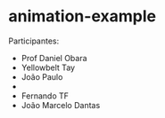 # animation-example

Participantes:

<ul>
	<li>Prof Daniel Obara</li>
	<li>Yellowbelt Tay</li>
	<li>João Paulo<li>
	<li>Fernando TF</li>
  <li>João Marcelo Dantas</li>
</ul>
